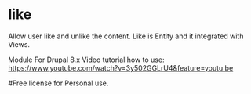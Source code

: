 # like
Allow user like and unlike the content. Like is Entity and it integrated with Views.

Module For Drupal 8.x
Video tutorial how to use: https://www.youtube.com/watch?v=3y502GGLrU4&feature=youtu.be

#Free license for Personal use.

